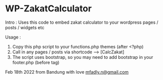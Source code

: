 # WP-ZakatCalculator

Intro : 
Uses this code to embed  zakat calculator to your wordpress pages / posts / widgets etc

Usage : 
1. Copy this php script to your functions.php themes (after <?php)
2. Call in any pages / posts via shortcode --> [CalcZakat]
3. The script uses bootstrap, so you may need to add bootstrap in your footer.php (before </body> tag)

Feb 18th 2022
from Bandung with love
mfadly.n@gmail.com
